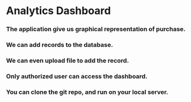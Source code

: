 # Analytics Dashboard

### The application give us graphical representation of purchase.
### We can add records to the database.
### We can even upload file to add the record.
### Only authorized user can access the dashboard.
### You can clone the git repo, and run on your local server.
